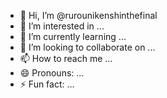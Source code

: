 - 👋 Hi, I’m @rurounikenshinthefinal
- 👀 I’m interested in ...
- 🌱 I’m currently learning ...
- 💞️ I’m looking to collaborate on ...
- 📫 How to reach me ...
- 😄 Pronouns: ...
- ⚡ Fun fact: ...

<!---
rurounikenshinthefinal/rurounikenshinthefinal is a ✨ special ✨ repository because its `README.md` (this file) appears on your GitHub profile.
You can click the Preview link to take a look at your changes.
--->
